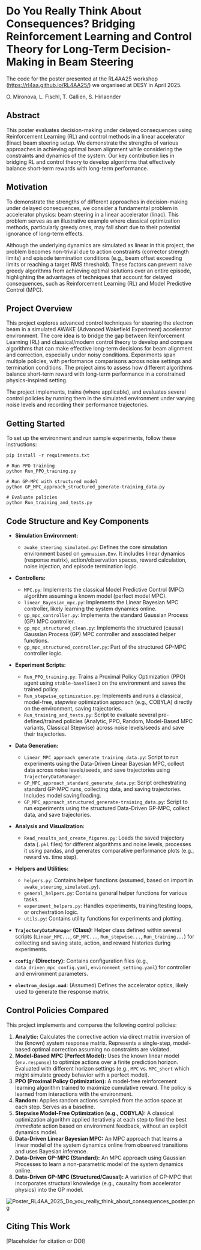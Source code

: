 # Do You Really Think About Consequences? Bridging Reinforcement Learning and Control Theory for Long-Term Decision-Making in Beam Steering

The code for the poster presented at the RL4AA25 workshop (https://rl4aa.github.io/RL4AA25/) we organised at DESY in April 2025.

O. Mironova, L. Fischl, T. Gallien, S. Hirlaender

## Abstract

This poster evaluates decision-making under delayed consequences using Reinforcement Learning (RL) and control methods in a linear accelerator (linac) beam steering setup. We demonstrate the strengths of various approaches in achieving optimal beam alignment while considering the constraints and dynamics of the system. Our key contribution lies in bridging RL and control theory to develop algorithms that effectively balance short-term rewards with long-term performance.

## Motivation

To demonstrate the strengths of different approaches in decision-making under delayed consequences, we consider a fundamental problem in accelerator physics: beam steering in a linear accelerator (linac). This problem serves as an illustrative example where classical optimization methods, particularly greedy ones, may fall short due to their potential ignorance of long-term effects.

Although the underlying dynamics are simulated as linear in this project, the problem becomes non-trivial due to action constraints (corrector strength limits) and episode termination conditions (e.g., beam offset exceeding limits or reaching a target RMS threshold). These factors can prevent naive greedy algorithms from achieving optimal solutions over an entire episode, highlighting the advantages of techniques that account for delayed consequences, such as Reinforcement Learning (RL) and Model Predictive Control (MPC).

## Project Overview

This project explores advanced control techniques for steering the electron beam in a simulated AWAKE (Advanced Wakefield Experiment) accelerator environment. The core idea is to bridge the gap between Reinforcement Learning (RL) and classical/modern control theory to develop and compare algorithms that can make effective long-term decisions for beam alignment and correction, especially under noisy conditions. Experiments span multiple policies, with performance comparisons across noise settings and termination conditions. The project aims to assess how different algorithms balance short-term reward with long-term performance in a constrained physics-inspired setting.

The project implements, trains (where applicable), and evaluates several control policies by running them in the simulated environment under varying noise levels and recording their performance trajectories.

## Getting Started

To set up the environment and run sample experiments, follow these instructions:

```
pip install -r requirements.txt

# Run PPO training
python Run_PPO_training.py

# Run GP-MPC with structured model
python GP_MPC_approach_structured_generate-training_data.py

# Evaluate policies
python Run_training_and_tests.py
```

## Code Structure and Key Components

*   **Simulation Environment:**
    - `awake_steering_simulated.py`: Defines the core simulation environment based on `gymnasium.Env`. It includes linear dynamics (response matrix), action/observation spaces, reward calculation, noise injection, and episode termination logic.
    
*   **Controllers:**
    - `MPC.py`: Implements the classical Model Predictive Control (MPC) algorithm assuming a known model (perfect model MPC).
    - `linear_Bayesian_mpc.py`: Implements the Linear Bayesian MPC controller, likely learning the system dynamics online.
    - `gp_mpc_controller.py`: Implements the standard Gaussian Process (GP) MPC controller.
    - `gp_mpc_structured_clean.py`: Implements the structured (causal) Gaussian Process (GP) MPC controller and associated helper functions.
    - `gp_mpc_structured_controller.py`: Part of the structured GP-MPC controller logic.

*   **Experiment Scripts:**
    - `Run_PPO_training.py`: Trains a Proximal Policy Optimization (PPO) agent using `stable-baselines3` on the environment and saves the trained policy.
    - `Run_stepwise_optimization.py`: Implements and runs a classical, model-free, *stepwise* optimization approach (e.g., COBYLA) directly on the environment, saving trajectories.
    - `Run_training_and_tests.py`: Script to evaluate several pre-defined/trained policies (Analytic, PPO, Random, Model-Based MPC variants, Classical Stepwise) across noise levels/seeds and save their trajectories.

*   **Data Generation:**
    - `Linear_MPC_approach_generate_training_data.py`: Script to run experiments using the Data-Driven Linear Bayesian MPC, collect data across noise levels/seeds, and save trajectories using `TrajectoryDataManager`.
    - `GP_MPC_approach_standard_generate_data.py`: Script orchestrating standard GP-MPC runs, collecting data, and saving trajectories. Includes model saving/loading.
    - `GP_MPC_approach_structured_generate-training_data.py`: Script to run experiments using the structured Data-Driven GP-MPC, collect data, and save trajectories.

*   **Analysis and Visualization:**
    - `Read_results_and_create_figures.py`: Loads the saved trajectory data (`.pkl` files) for different algorithms and noise levels, processes it using pandas, and generates comparative performance plots (e.g., reward vs. time step).

*   **Helpers and Utilities:**
    - `helpers.py`: Contains helper functions (assumed, based on import in `awake_steering_simulated.py`).
    - `general_helpers.py`: Contains general helper functions for various tasks.
    - `experiment_helpers.py`: Handles experiments, training/testing loops, or orchestration logic.
    - `utils.py`: Contains utility functions for experiments and plotting.

*   **`TrajectoryDataManager` (Class):** Helper class defined within several scripts (`Linear_MPC...`, `GP_MPC...`, `Run_stepwise...`, `Run_training...`) for collecting and saving state, action, and reward histories during experiments.

*   **`config/` (Directory):** Contains configuration files (e.g., `data_driven_mpc_config.yaml`, `environment_setting.yaml`) for controller and environment parameters.
*   **`electron_design.mad`:** (Assumed) Defines the accelerator optics, likely used to generate the response matrix.

## Control Policies Compared

This project implements and compares the following control policies:

1.  **Analytic:** Calculates the corrective action via direct matrix inversion of the (known) system response matrix. Represents a single-step, model-based optimal correction assuming no constraints are violated.
2.  **Model-Based MPC (Perfect Model):** Uses the known linear model (`env.response`) to optimize actions over a finite prediction horizon. Evaluated with different horizon settings (e.g., `MPC` vs. `MPC_short` which might simulate greedy behavior with a perfect model).
3.  **PPO (Proximal Policy Optimization):** A model-free reinforcement learning algorithm trained to maximize cumulative reward. The policy is learned from interactions with the environment.
4.  **Random:** Applies random actions sampled from the action space at each step. Serves as a baseline.
5.  **Stepwise Model-Free Optimization (e.g., COBYLA):** A classical optimization algorithm applied iteratively at each step to find the best *immediate* action based on environment feedback, without an explicit dynamics model.
6.  **Data-Driven Linear Bayesian MPC:** An MPC approach that learns a linear model of the system dynamics online from observed transitions and uses Bayesian inference.
7.  **Data-Driven GP-MPC (Standard):** An MPC approach using Gaussian Processes to learn a non-parametric model of the system dynamics online.
8.  **Data-Driven GP-MPC (Structured/Causal):** A variation of GP-MPC that incorporates structural knowledge (e.g., causality from accelerator physics) into the GP model.

![Poster_RL4AA_2025_Do_you_really_think_about_consequences_poster.png](Poster_RL4AA_2025_Do_you_really_think_about_consequences_poster.png)

## Citing This Work

[Placeholder for citation or DOI]